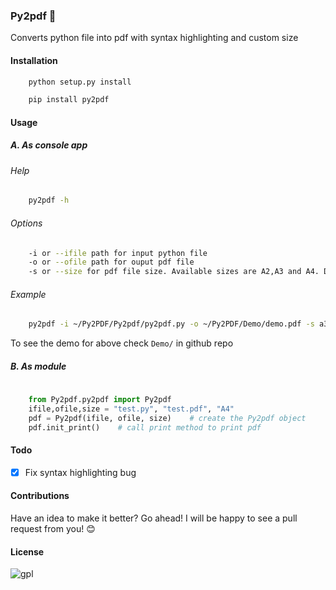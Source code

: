 ### Py2pdf :fax:
Converts python file into pdf with syntax highlighting and custom size

#### Installation
```sh
	python setup.py install
```
```sh
	pip install py2pdf
```

#### Usage

##### A. As console app

###### Help

```sh
	py2pdf -h
```

###### Options

```sh
	-i or --ifile path for input python file
	-o or --ofile path for ouput pdf file
	-s or --size for pdf file size. Available sizes are A2,A3 and A4. Default one is A3
```

###### Example
```sh
	py2pdf -i ~/Py2PDF/Py2pdf/py2pdf.py -o ~/Py2PDF/Demo/demo.pdf -s a3
```
To see the demo for above check `Demo/` in github repo

##### B. As module

```py
	
	from Py2pdf.py2pdf import Py2pdf
	ifile,ofile,size = "test.py", "test.pdf", "A4"
	pdf = Py2pdf(ifile, ofile, size)	# create the Py2pdf object
	pdf.init_print()	# call print method to print pdf

```

#### Todo
- [x] Fix syntax highlighting bug

#### Contributions
Have an idea to make it better? Go ahead! I will be happy to see a pull request from you! :blush:

#### License
![gpl](https://cloud.githubusercontent.com/assets/7397433/9025904/67008062-3936-11e5-8803-e5b164a0dfc0.png)


